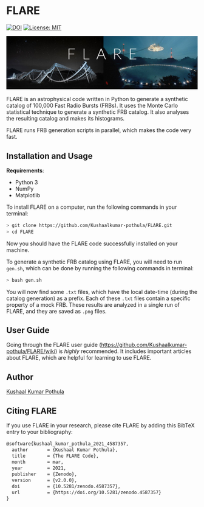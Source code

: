 # FLARE
[![DOI](https://zenodo.org/badge/DOI/10.5281/zenodo.4587357.svg)](https://doi.org/10.5281/zenodo.4587357)
[![License: MIT](https://img.shields.io/badge/License-MIT-yellow.svg)](https://opensource.org/licenses/MIT)

<img src="./images/flare_logo.png">

FLARE is an astrophysical code written in Python to generate a synthetic catalog of 100,000 Fast Radio Bursts (FRBs). It uses the Monte Carlo statistical technique to generate a synthetic FRB catalog. It also analyses the resulting catalog and makes its histograms.

FLARE runs FRB generation scripts in parallel, which makes the code very fast.
## Installation and Usage
**Requirements**: 
- Python 3
- NumPy
- Matplotlib

To install FLARE on a computer, run the following commands in your terminal:
```bash
> git clone https://github.com/Kushaalkumar-pothula/FLARE.git
> cd FLARE
```
Now you should have the FLARE code successfully installed on your machine.

To generate a synthetic FRB catalog using FLARE, you will need to run ```gen.sh```, which can be done by running the following commands in terminal:
```bash
> bash gen.sh
```
You will now find some ```.txt``` files, which have the local date-time (during the catalog generation) as a prefix. Each of these ```.txt``` files contain a specific property of a mock FRB.
These results are analyzed in a single run of FLARE, and they are saved as ```.png``` files.

## User Guide
Going through the FLARE user guide (https://github.com/Kushaalkumar-pothula/FLARE/wiki) is *highly* recommended. It includes important articles about FLARE, which are helpful for learning to use FLARE.

## Author
[Kushaal Kumar Pothula](https://sites.google.com/view/kushaal-kumar-pothula/)

## Citing FLARE
If you use FLARE in your research, please cite FLARE by adding this BibTeX entry to your bibliography:
```
@software{kushaal_kumar_pothula_2021_4587357,
  author       = {Kushaal Kumar Pothula},
  title        = {The FLARE Code},
  month        = mar,
  year         = 2021,
  publisher    = {Zenodo},
  version      = {v2.0.0},
  doi          = {10.5281/zenodo.4587357},
  url          = {https://doi.org/10.5281/zenodo.4587357}
}
```
